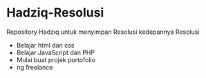 # Hadziq-Resolusi
Repository Hadziq untuk menyimpan Resolusi kedepannya
Resolusi
- Belajar html dan css
- Belajar JavaScript dan PHP
- Mulai buat projek portofolio
- ng freelance
